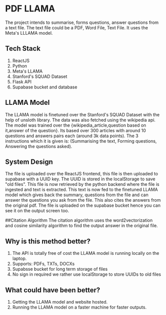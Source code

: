 # PDF LLAMA
The project intends to summarise, forms questions, answer questions from a text file. The text file could be a PDF, Word File, Text File. It uses the Meta's LLLAMA model.

## Tech Stack
1) ReactJS
2) Python
3) Meta's LLAMA
4) Stanford's SQUAD Dataset
5) Flask API
6) Supabase bucket and database

## LLAMA Model
The LLAMA model is finetuned over the Stanford's SQUAD Dataset with the help of unsloth library. The data was also fetched using the wikipedia api. The model was trained over the {wikipedia_article,question based on it,answer of the question}. Its based over 300 articles with around 10 questions and answers pairs each (around 3k data points). The 3 instructions which it is given is: (Summarising the text, Forming questions, Answering the questions asked).

## System Design
The file is uploaded over the ReactJS frontend, this file is then uploaded to supabase with a UUID key. The UUID is stored in the localStorage to save "old files". This file is now retrieved by the python backend where the file is ingested and text is extracted. This text is now fed to the finetuned LLAMA model which gives back the summary, questions from the file and can answer the questions you ask from the file. This also cites the answers from the original pdf. The file is uploaded on the supabase bucket hence you can see it on the output screen too.

##Citation Algorithm
The citation algorithm uses the word2vectorization and cosine similarity algorithm to find the output answer in the original file.

## Why is this method better?
1) The API is totally free of cost the LLAMA model is running locally on the laptop.
2) Supports: PDFs, TXTs, DOCXs
3) Supabsse bucket for long term storage of files
4) No sign in required we rather use localStorage to store UUIDs to old files

## What could have been better?
1) Getting the LLAMA model and website hosted.
2) Running the LLAMA model on a faster machine for faster outputs.

